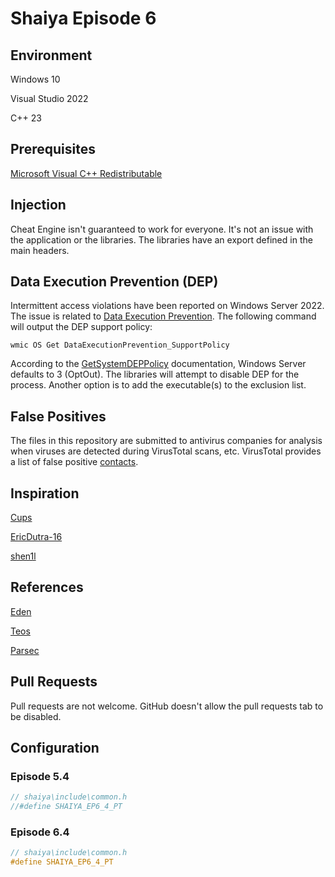 # Shaiya Episode 6

## Environment

Windows 10

Visual Studio 2022

C++ 23

## Prerequisites

[Microsoft Visual C++ Redistributable](https://aka.ms/vs/17/release/vc_redist.x86.exe)

## Injection

Cheat Engine isn't guaranteed to work for everyone. It's not an issue with the application or the libraries. The libraries have an export defined in the main headers.

## Data Execution Prevention (DEP)

Intermittent access violations have been reported on Windows Server 2022. The issue is related to [Data Execution Prevention](https://learn.microsoft.com/en-us/windows/win32/memory/data-execution-prevention). The following command will output the DEP support policy:

```
wmic OS Get DataExecutionPrevention_SupportPolicy
```

According to the [GetSystemDEPPolicy](https://learn.microsoft.com/en-us/windows/win32/api/winbase/nf-winbase-getsystemdeppolicy) documentation, Windows Server defaults to 3 (OptOut). The libraries will attempt to disable DEP for the process. Another option is to add the executable(s) to the exclusion list.

## False Positives

The files in this repository are submitted to antivirus companies for analysis when viruses are detected during VirusTotal scans, etc. VirusTotal provides a list of false positive [contacts](https://docs.virustotal.com/docs/false-positive-contacts).

## Inspiration

[Cups](https://www.elitepvpers.com/forum/shaiya-pserver-guides-releases/4653021-shaiya-library.html)

[EricDutra-16](https://www.elitepvpers.com/forum/shaiya-pserver-guides-releases/4189218-release-wip-ep6-source-code.html)

[shen1l](https://www.elitepvpers.com/forum/shaiya-pserver-guides-releases/3669922-release-ep6-itemmall-fixed.html)

## References

[Eden](https://github.com/tristonplummer/Eden)

[Teos](https://github.com/ShaiyaTeos/Teos)

[Parsec](https://github.com/matigramirez/Parsec)

## Pull Requests

Pull requests are not welcome. GitHub doesn't allow the pull requests tab to be disabled.

## Configuration

### Episode 5.4

```cpp
// shaiya\include\common.h
//#define SHAIYA_EP6_4_PT
```

### Episode 6.4

```cpp
// shaiya\include\common.h
#define SHAIYA_EP6_4_PT
```
